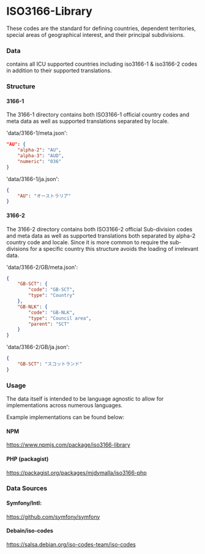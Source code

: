 # ISO3166-Library
These codes are the standard for defining countries, dependent territories, special areas of geographical interest, and their principal subdivisions.

### Data
contains all ICU supported countries including iso3166-1 & iso3166-2 codes in addition to their supported translations.

### Structure
#### 3166-1
The 3166-1 directory contains both ISO3166-1 official country codes and meta data as well as supported translations separated by locale.

'data/3166-1/meta.json':
```json
"AU": {
    "alpha-2": "AU",
    "alpha-3": "AUD",
    "numeric": "036"
}
```

'data/3166-1/ja.json':
```json
{
    "AU": "オーストラリア"
}
```

#### 3166-2
The 3166-2 directory contains both ISO3166-2 official Sub-division codes and meta data as well as supported translations both separated by alpha-2 country code and locale. Since it is more common to require the sub-divisions for a specific country this structure avoids the loading of irrelevant data.

'data/3166-2/GB/meta.json':
```json
{
    "GB-SCT": {
        "code": "GB-SCT",
        "type": "Country"
    },
    "GB-NLK": {
        "code": "GB-NLK",
        "type": "Council area",
        "parent": "SCT"
    }
}
```

'data/3166-2/GB/ja.json':
```json
{
    "GB-SCT": "スコットランド"
}
```
### Usage
The data itself is intended to be language agnostic to allow for implementations across numerous languages.

Example implementations can be found below:

#### NPM
https://www.npmjs.com/package/iso3166-library

#### PHP (packagist)
https://packagist.org/packages/mjdymalla/iso3166-php

### Data Sources
#### Symfony/Intl:
https://github.com/symfony/symfony
#### Debain/iso-codes
https://salsa.debian.org/iso-codes-team/iso-codes


